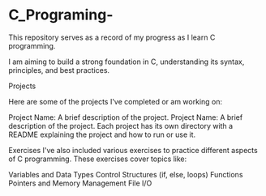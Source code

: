 # C_Programing-
This repository serves as a record of my progress as I learn C programming. 

I am aiming to build a strong foundation in C, understanding its syntax, principles, and best practices.

Projects

Here are some of the projects I've completed or am working on:

Project Name: A brief description of the project.
Project Name: A brief description of the project.
Each project has its own directory with a README explaining the project and how to run or use it.

Exercises
I've also included various exercises to practice different aspects of C programming. These exercises cover topics like:

Variables and Data Types
Control Structures (if, else, loops)
Functions
Pointers and Memory Management
File I/O
